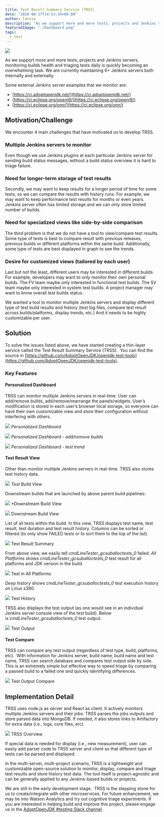 ```yaml
---
title: Test Result Summary Service (TRSS)
date: "2018-08-17T14:53:34+00:00"
author: lanxia
description: "As we support more and more tests, projects and Jenkins servers, monitoring builds health and triaging tests daily is quickly becoming an overwhelming task. We are currently maintaining 6+ Jenkins servers both internally and externally."
featuredImage: "./Dashboard.png"
tags:
  - test
---
```


![](/ciAdoptTestViewEdit.png)

As we support more and more tests, projects and Jenkins servers, monitoring builds health and triaging tests daily is quickly becoming an overwhelming task. We are currently maintaining 6+ Jenkins servers both internally and externally.

Some external Jenkins server examples that we monitor are:

* [https://ci.adoptopenjdk.net/](https://ci.adoptopenjdk.net/)
* [https://ci.eclipse.org/openj9/](https://ci.eclipse.org/openj9/)
* [https://ci.eclipse.org/omr/](https://ci.eclipse.org/omr/)


## Motivation/Challenge

We encounter 4 main challenges that have motivated us to develop TRSS.

### Multiple Jenkins servers to monitor

Even though we use Jenkins plugins at each particular Jenkins server for sending build status messages, without a build status overview it is hard to triage failure.

### Need for longer-term storage of test results

Secondly, we may want to keep results for a longer period of time for some tests, so we can compare the results with history runs. For example, we may want to keep performance test results for months or even years. Jenkins server often has limited storage and we can only store limited number of builds.


### Need for specialized views like side-by-side comparison

The third problem is that we do not have a tool to view/compare test results. Some type of tests is best to compare result with previous releases, previous builds or different platforms within the same build. Additionally, some type of tests are best displayed in graph to see the trends.


### Desire for customized views (tailored by each user)

Last but not the least, different users may be interested in different builds. For example, developers may want to only monitor their own personal builds. The FV team maybe only interested in functional test builds. The SV team maybe only interested in system test builds. A project manager may want to know overall test builds status.

We wanted a tool to monitor multiple Jenkins servers and display different type of test build results and history (test log files, compare test result across builds/platforms, display trends, etc.) And it needs to be highly customizable per user.

## Solution

To solve the issues listed above, we have started creating a thin-layer service called the Test Result Summary Service (TRSS).  You can find the source in [https://github.com/AdoptOpenJDK/openjdk-test-tools](https://github.com/AdoptOpenJDK/openjdk-test-tools).


### Key Features

#### Personalized Dashboard

TRSS can monitor multiple Jenkins servers in real-time. User can add/remove builds, add/remove/rearrange the panels/widgets. User’s modification is stored in each user’s browser local storage, so everyone can have their own customizable view and store their configuration without interfering with others.

![](./Dashboard.png)
*Personalized Dashboard*

![](./Dashboard2.png)
*Personalized Dashboard - add/remove builds*

![](./Dashboard3.png)
*Personalized Dashboard - test trend*


#### Test Result View

Other than monitor multiple Jenkins servers in real-time. TRSS also stores test history data.

![](./TestBuildView.png)
*Test Build View*

Downstream builds that are launched by above parent build pipelines:

![](./TestBuildView2.png)
*Downstream Build View

![](./TestBuildView3.png) Downstream Build View

List of all tests within the build. In this view, TRSS displays test name, test result, test duration and test result history. Columns can be sorted or filtered (to only show FAILED tests or to sort them to the top of the list).

![](./TestBuildView4.png) Test Result Summary

From above view, we easily tell _cmdLineTester_gcsuballoctests_0_ failed. _All Platforms_ shows _cmdLineTester_gcsuballoctests_0_ test result for all platforms and JDK version in the build.

![](./TestBuildView6.png) Test in All Platforms

_Deep history_ shows _cmdLineTester_gcsuballoctests_0_ test execution history on Linux s390.

![](./TestBuildView5.png) Test History

TRSS also displays the test output (as one would see in an individual Jenkins server console view of the test build). Below is _cmdLineTester_gcsuballoctests_0_ test output.

![](./TestResult.png) Test Output

#### Test Compare

TRSS can compare any test output (regardless of test type, build, platforms, etc).  With information for Jenkins server, build name, build name and test name, TRSS can search database and compares test output side by side.  This is an extremely simple but effective way to speed triage by comparing a passed build to a failed one and quickly identifying differences.

![](./TestCompare.png) Test Output Compare


## Implementation Detail

TRSS uses node.js as server and React as client. It actively monitors multiple Jenkins servers and their jobs. TRSS parses the jobs outputs and store parsed data into MongoDB. If needed, it also stores links to Artifactory for extra data (i.e., logs, core files, erc).

![](./Screen-Shot-2018-08-17-at-9.00.55-AM.png) TRSS Overview

If special data is needed for display (i.e., new measurement), user can easily add parser code to TRSS server and client so that different type of tests can be parsed and displayed.

In the multi-server, multi-project scenario, TRSS is a lightweight and customizable open-source solution to monitor, display, compare and triage test results and store history test data. The tool itself is project-agnostic and can be generally applied to any Jenkins-based builds or projects.

We are still in the early development stage.  TRSS is the stepping stone for us to create/integrate with other microservices. For future enhancement, we may tie into Watson Analytics and try out cognitive triage experiments. If you are interested in helping build and improve this project, please engage us in the [AdoptOpenJDK #testing Slack channel](https://adoptopenjdk.slack.com/messages/C5219G28G).
